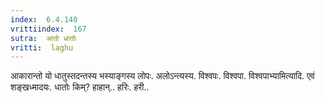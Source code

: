 ```yaml
---
index:  6.4.140
vrittiindex:  167
sutra:  आतो धातोः
vritti:  laghu 
---
```


आकारान्तो यो धातुस्तदन्तस्य भस्याङ्गस्य लोपः. अलोऽन्त्यस्य. विश्वपः. विश्वपा. विश्वपाभ्यामित्यादि. एवं शङ्खध्मादयः. धातोः किम्? हाहान्.. हरिः. हरी..

